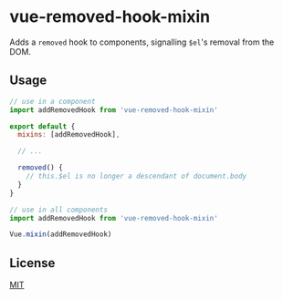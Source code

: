 # vue-removed-hook-mixin

Adds a `removed` hook to components, signalling `$el`'s removal from the DOM.

## Usage

```javascript
// use in a component
import addRemovedHook from 'vue-removed-hook-mixin'

export default {
  mixins: [addRemovedHook],

  // ...

  removed() {
    // this.$el is no longer a descendant of document.body
  }
}
```

```javascript
// use in all components
import addRemovedHook from 'vue-removed-hook-mixin'

Vue.mixin(addRemovedHook)
````

## License

[MIT](http://opensource.org/licenses/MIT)
